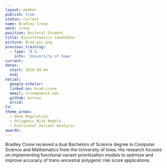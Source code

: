 ```yaml
---
layout: member
publish: true
status: current
name: Bradley Crone
umid: crone
position: Doctoral Student
title: Bioinformatics Candidate 
picture: Brad_pic.png
previous_training:
  - type: 'B.S.'
    info: 'University of Iowa'
current:
dates:
  start: 2018-09-04
  end:
social: 
  google-scholar: 
  linked-in: brad-crone 
  email: crone@umich.edu
  github: bcrone
  orcid:
CV: 
theme_areas:
  - Gene Regulation
  - Polygenic Risk Models
  - Functional Variant Analysis
awards:
---
```


Bradley Crone recieved a dual Bachelors of Science degree in Computer Science and Mathematics from the University of Iowa. His research focuses on implementing functional variant prioritization models to optimize and improve accuracy of trans-ancestral polygenic risk score applications.
